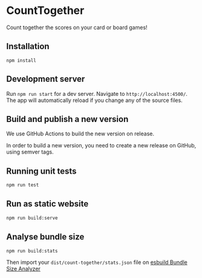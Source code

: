 # CountTogether

Count together the scores on your card or board games!

## Installation

```shell
npm install
```

## Development server

Run `npm run start` for a dev server. Navigate to `http://localhost:4500/`. The app will automatically reload if you change any of the source files.

## Build and publish a new version

We use GitHub Actions to build the new version on release.

In order to build a new version, you need to create a new release on GitHub, using semver tags.

## Running unit tests

```bash
npm run test
```

## Run as static website

```bash
npm run build:serve
```

## Analyse bundle size

```bash
npm run build:stats
```

Then import your `dist/count-together/stats.json` file on [esbuild Bundle Size Analyzer](https://esbuild.github.io/analyze/)
